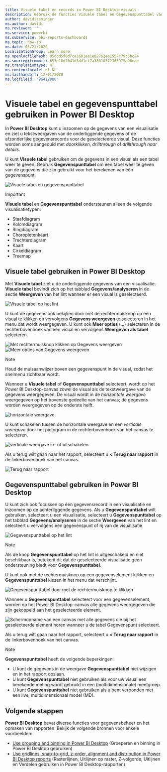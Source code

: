 ```yaml
---
title: Visuele tabel en records in Power BI Desktop-visuals
description: Gebruik de functies Visuele tabel en Gegevenspunttabel van Power BI Desktop om in te zoomen op gegevens
author: davidiseminger
ms.author: davidi
ms.reviewer: ''
ms.service: powerbi
ms.subservice: pbi-reports-dashboards
ms.topic: how-to
ms.date: 05/21/2020
LocalizationGroup: Learn more
ms.openlocfilehash: 05dcd5f0d7ca1681ee1e82762ea1557c79c5bc24
ms.sourcegitcommit: 653e18d7041d3dd1cf7a38010372366975a98eae
ms.translationtype: HT
ms.contentlocale: nl-NL
ms.lasthandoff: 12/01/2020
ms.locfileid: "96412800"
---
```

# <a name="use-visual-table-and-data-point-table-in-power-bi-desktop"></a>Visuele tabel en gegevenspunttabel gebruiken in Power BI Desktop
In **Power BI Desktop** kunt u inzoomen op de gegevens van een visualisatie en ziet u tekstweergaven van de onderliggende gegevens of de afzonderlijke gegevensrecords voor de geselecteerde visual. Deze functies worden soms aangeduid met *doorklikken*, *drillthrough* of *drillthrough naar details*.

U kunt **Visuele tabel** gebruiken om de gegevens in een visual als een tabel weer te geven. Gebruik **Gegevenspunttabel** om een tabel weer te geven van de gegevens die zijn gebruikt voor het berekenen van één gegevenspunt. 

![Visuele tabel en gegevenspunttabel](media/desktop-see-data-see-records/see-data-record.png)

>[!IMPORTANT]
>**Visuele tabel** en **Gegevenspunttabel** ondersteunen alleen de volgende visualisatietypen:
>  - Staafdiagram
>  - Kolomdiagram
>  - Ringdiagram
>  - Choropletenkaart
>  - Trechterdiagram
>  - Kaart
>  - Cirkeldiagram
>  - Treemap

## <a name="use-visual-table-in-power-bi-desktop"></a>Visuele tabel gebruiken in Power BI Desktop

Met **Visuele tabel** ziet u de onderliggende gegevens van een visualisatie. **Visuele tabel** bevindt zich op het tabblad **Gegevens/analyseren** in de sectie **Weergeven** van het lint wanneer er een visual is geselecteerd.

![Visuele tabel op het lint](media/desktop-see-data-see-records/visual-table-01.png)

U kunt de gegevens ook bekijken door met de rechtermuisknop op een visual te klikken en vervolgens **Gegevens weergeven** te selecteren in het menu dat wordt weergegeven. U kunt ook **Meer opties** (...) selecteren in de rechterbovenhoek van een visual en vervolgens **Weergeven als tabel** selecteren.

![Met rechtermuisknop klikken op Gegevens weergeven](media/desktop-see-data-see-records/visual-table-02.png)&nbsp;&nbsp;![Meer opties van Gegevens weergeven](media/desktop-see-data-see-records/visual-table-03.png)

> [!NOTE]
> Houd de muisaanwijzer boven een gegevenspunt in de visual, zodat het snelmenu zichtbaar wordt.

Wanneer u **Visuele tabel** of **Gegevenspunttabel** selecteert, wordt op het Power BI Desktop-canvas zowel de visual als de tekstweergave van de gegevens weergegeven. De visual wordt in de *horizontale weergave* weergegeven op het bovenste gedeelte van het canvas; de gegevens worden weergegeven op de onderste helft. 

![horizontale weergave](media/desktop-see-data-see-records/visual-table-04.png)

U kunt schakelen tussen de horizontale weergave en een *verticale weergave* door het pictogram in de rechterbovenhoek van het canvas te selecteren.

![verticale weergave in- of uitschakelen](media/desktop-see-data-see-records/visual-table-05.png)

Als u terug wilt gaan naar het rapport, selecteert u **< Terug naar rapport** in de linkerbovenhoek van het canvas.

![Terug naar rapport](media/desktop-see-data-see-records/visual-table-06.png)

## <a name="use-data-point-table-in-power-bi-desktop"></a>Gegevenspunttabel gebruiken in Power BI Desktop

U kunt zich ook focussen op één gegevensrecord in een visualisatie en inzoomen op de achterliggende gegevens. Als u **Gegevenspunttabel** wilt gebruiken, selecteert u een visualisatie, selecteert u **Gegevenspunttabel** op het tabblad **Gegevens/analyseren** in de sectie **Weergeven** van het lint en selecteert u vervolgens een gegevenspunt of rij van de visualisatie. 

![Gegevenspunttabel op het lint](media/desktop-see-data-see-records/visual-table-07.png)

> [!NOTE]
> Als de knop **Gegevenspunttabel** op het lint is uitgeschakeld en niet beschikbaar is, betekent dit dat de geselecteerde visualisatie geen ondersteuning biedt voor **Gegevenspunttabel**.

U kunt ook met de rechtermuisknop op een gegevenselement klikken en **Gegevenspunttabel** kiezen in het menu dat verschijnt.

![Gegevenspunttabel door met de rechtermuisknop te klikken](media/desktop-see-data-see-records/visual-table-08.png)

Wanneer u **Gegevenspunttabel** selecteert voor een gegevenselement, worden op het Power BI Desktop-canvas alle gegevens weergegeven die zijn gekoppeld aan het geselecteerde element. 

![Schermopname van een canvas met alle gegevens die bij het geselecteerde element horen wanneer u de tabel Gegevenspunt selecteert.](media/desktop-see-data-see-records/visual-table-09.png)

Als u terug wilt gaan naar het rapport, selecteert u **< Terug naar rapport** in de linkerbovenhoek van het canvas.


> [!NOTE]
>**Gegevenspunttabel** heeft de volgende beperkingen:
> - U kunt de gegevens in de weergave **Gegevenspunttabel** niet wijzigen en in het rapport opslaan.
> - U kunt **Gegevenspunttabel** niet gebruiken als voor uw visual een berekende meting wordt gebruikt in een (multidimensionale) meetgroep.
> - U kunt **Gegevenspunttabel** niet gebruiken als u bent verbonden met een live, multidimensionaal model (MD).

## <a name="next-steps"></a>Volgende stappen
**Power BI Desktop** bevat diverse functies voor gegevensbeheer en het opmaken van rapporten. Bekijk de volgende bronnen voor enkele voorbeelden:

* [Use grouping and binning in Power BI Desktop](desktop-grouping-and-binning.md) (Groeperen en binning in Power BI Desktop gebruiken)
* [Use gridlines, snap-to-grid, z-order, alignment and distribution in Power BI Desktop reports](desktop-gridlines-snap-to-grid.md) (Rasterlijnen, Uitlijnen op raster, Z-volgorde, Uitlijnen en Verdelen gebruiken in Power BI Desktop-rapporten)

